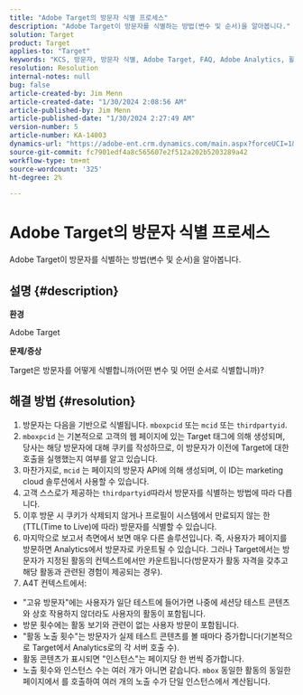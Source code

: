 ```yaml
---
title: "Adobe Target의 방문자 식별 프로세스"
description: "Adobe Target이 방문자를 식별하는 방법(변수 및 순서)을 알아봅니다."
solution: Target
product: Target
applies-to: "Target"
keywords: "KCS, 방문자, 방문자 식별, Adobe Target, FAQ, Adobe Analytics, 활동 노출, 인스턴스, 고유 방문자, 방문"
resolution: Resolution
internal-notes: null
bug: false
article-created-by: Jim Menn
article-created-date: "1/30/2024 2:08:56 AM"
article-published-by: Jim Menn
article-published-date: "1/30/2024 2:27:49 AM"
version-number: 5
article-number: KA-14003
dynamics-url: "https://adobe-ent.crm.dynamics.com/main.aspx?forceUCI=1&pagetype=entityrecord&etn=knowledgearticle&id=3e88e380-14bf-ee11-9079-6045bd006268"
source-git-commit: fc7901edf4a8c565607e2f512a202b5203289a42
workflow-type: tm+mt
source-wordcount: '325'
ht-degree: 2%

---
```


# Adobe Target의 방문자 식별 프로세스


Adobe Target이 방문자를 식별하는 방법(변수 및 순서)을 알아봅니다.

## 설명 {#description}


<b>환경</b>

Adobe Target



<b>문제/증상</b>

Target은 방문자를 어떻게 식별합니까(어떤 변수 및 어떤 순서로 식별합니까)?


## 해결 방법 {#resolution}


1. 방문자는 다음을 기반으로 식별됩니다. `mboxpcid` 또는 `mcid` 또는 `thirdpartyid`.
2. `mboxpcid` 는 기본적으로 고객의 웹 페이지에 있는 Target 태그에 의해 생성되며, 당사는 해당 방문자에 대해 쿠키를 작성하므로, 이 방문자가 이전에 Target에 대한 호출을 실행했는지 여부를 알고 있습니다.
3. 마찬가지로, `mcid` 는 페이지의 방문자 API에 의해 생성되며, 이 ID는 marketing cloud 솔루션에서 사용할 수 있습니다.
4. 고객 스스로가 제공하는 `thirdpartyid`따라서 방문자를 식별하는 방법에 따라 다릅니다.
5. 이후 방문 시 쿠키가 삭제되지 않거나 프로필이 시스템에서 만료되지 않는 한(TTL(Time to Live)에 따라) 방문자를 식별할 수 있습니다.
6. 마지막으로 보고서 측면에서 보면 매우 다른 솔루션입니다. 즉, 사용자가 페이지를 방문하면 Analytics에서 방문자로 카운트될 수 있습니다. 그러나 Target에서는 방문자가 지정된 활동의 컨텍스트에서만 카운트됩니다(방문자가 활동 자격을 갖추고 해당 활동과 관련된 경험이 제공되는 경우).
7. A4T 컨텍스트에서:


- &quot;고유 방문자&quot;에는 사용자가 일단 테스트에 들어가면 나중에 세션당 테스트 콘텐츠와 상호 작용하지 않더라도 사용자의 활동이 포함됩니다.
- 방문 횟수에는 활동 보기와 관련이 없는 사용자 방문이 포함됩니다.
- &quot;활동 노출 횟수&quot;는 방문자가 실제 테스트 콘텐츠를 볼 때마다 증가합니다(기본적으로 Target에서 Analytics로의 각 서버 호출 수).
- 활동 콘텐츠가 표시되면 &quot;인스턴스&quot;는 페이지당 한 번씩 증가합니다.
- 노출 횟수와 인스턴스 수는 여러 개가 아니면 같습니다. `mbox` 동일한 활동의 동일한 페이지에서 를 호출하여 여러 개의 노출 수가 단일 인스턴스에서 계산됩니다.

